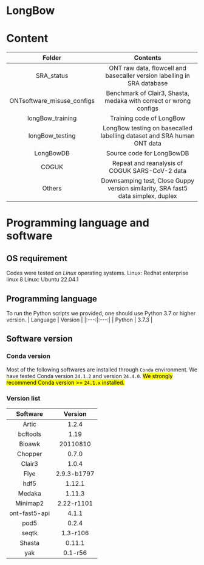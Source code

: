 # LongBow

# Content
| Folder | Contents |
| :---: | :---: |
| SRA_status | ONT raw data, flowcell and basecaller version labelling in SRA database |
| ONTsoftware_misuse_configs | Benchmark of Clair3, Shasta, medaka with correct or wrong configs |
| longBow_training | Training code of LongBow |
| longBow_testing | LongBow testing on basecalled labelling dataset and SRA human ONT data |
| LongBowDB | Source code for LongBowDB |
| COGUK | Repeat and reanalysis of COGUK SARS-CoV-2 data |
| Others | Downsamping test, Close Guppy version similarity, SRA fast5 data simplex, duplex |


# Programming language and software
## OS requirement
Codes were tested on _Linux_ operating systems.
Linux: Redhat enterprise linux 8
Linux: Ubuntu 22.04.1

## Programming language
To run the Python scripts we provided, one should use Python 3.7 or higher version. 
| Language | Version |
|:---:|:---:|
| Python | 3.7.3 |


## Software version
### Conda version
Most of the following softwares are installed through `Conda` environment. We have tested Conda version `24.1.2` and version `24.4.0`.
<mark>We strongly recommend Conda version >= `24.1.x` installed.</mark>

### Version list
| Software | Version |
|:---:|:---:|
| Artic | 1.2.4 |
| bcftools | 1.19 |
| Bioawk | 20110810 |
| Chopper | 0.7.0 |
| Clair3 | 1.0.4 |
| Flye | 2.9.3-b1797 |
| hdf5 | 1.12.1 |
| Medaka | 1.11.3 |
| Minimap2 | 2.22-r1101 |
| ont-fast5-api | 4.1.1 |
| pod5 | 0.2.4 |
| seqtk | 1.3-r106 |
| Shasta | 0.11.1 |
| yak | 0.1-r56 |



